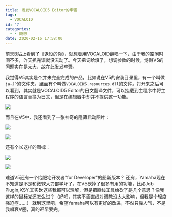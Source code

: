 ```yaml
---
title: 发发VOCALOID5 Editor的牢骚
tags:
  - VOCALOID
id: '7'
categories:
  - - 随想
date: 2020-02-16 17:58:00
---
```


前天B站上看到了《退役的你》，就想着用VOCALOID翻唱一下，由于我的空闲时间不多，昨天扒完谱就没去动了。今天把词给填了，想调参数的时候，觉得V5的问题实在是太大，故在此发发牢骚。
<!-- more -->
我觉得V5其实是个并未完全完成的产品，比如说在V5的安装目录里，有一个叫做`ja-JP`的文件夹，里面有个叫做`VOCALOID5.resources.dll`的文件。打开来之后可以看到，其实就是VOCALOID5 Editor的日文翻译文件，可以挂载到主程序中将主程序的语言替换为日文，但是在编辑器中却并不提供这一功能。

![](https://cdn.xkww3n.life/%E6%89%B9%E6%B3%A8%202020-02-18%20143758.png)

而且在V5中，我还看到了一张神奇的隐藏启动图片：

![](https://cdn.xkww3n.life/%E6%89%B9%E6%B3%A8%202020-02-18%20144039.png)

![](https://cdn.xkww3n.life/splash_dev.png)

还有个长这样的图标：

![](https://cdn.xkww3n.life/%E6%89%B9%E6%B3%A8%202020-02-18%20144624.png)

![](https://cdn.xkww3n.life/icon_dev.ico)

难道V5还有一个给肥宅开发者"for Developer"的船新版本？
还有，Yamaha现在不知道是不是和微软大刀部学坏了，在V5砍掉了很多有用的功能，比如Job Plugin,XSY.其实砍这些我都可以理解，但是把直线工具给砍了是几个意思？像我这样的鼠标党还怎么过？（好吧，其实不画直线对调教没太大影响，但我是个轻度强迫症……）
就到这里吧，希望Yamaha可以有更好的改进，不然只靠人气，不是我唱衰V圈，真的迟早要完。